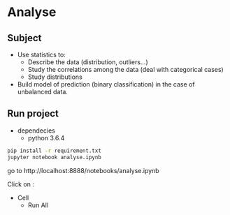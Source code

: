 # Analyse

## Subject

- Use statistics to: 
  - Describe the data (distribution, outliers...)
  - Study the correlations among the data (deal with categorical cases)
  - Study distributions
- Build model of prediction (binary classification) in the case of unbalanced data.

## Run project

- dependecies
  - python 3.6.4

```bash
pip install -r requirement.txt
jupyter notebook analyse.ipynb
```

go to http://localhost:8888/notebooks/analyse.ipynb

Click on :
- Cell
  - Run All
